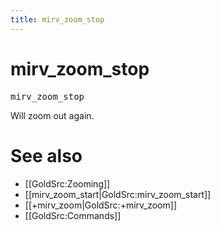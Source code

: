 ```yaml
---
title: mirv_zoom_stop
---
```


# mirv_zoom_stop

<tt>mirv_zoom_stop</tt>

Will zoom out again.

# See also

* [[GoldSrc:Zooming]]
* [[mirv_zoom_start|GoldSrc:mirv_zoom_start]]
* [[+mirv_zoom|GoldSrc:+mirv_zoom]]
* [[GoldSrc:Commands]]
